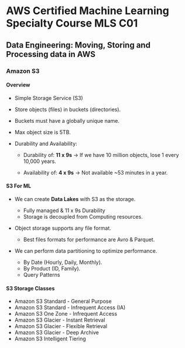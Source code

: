 # AWS Certified Machine Learning Specialty Course MLS C01

## Data Engineering: Moving, Storing and Processing data in AWS

### Amazon S3

#### **Overview**

- Simple Storage Service (S3)
- Store objects (files) in buckets (directories).
- Buckets must have a globally unique name.
- Max object size is 5TB.

- Durability and Availability:

  - Durability of: **11 x 9s** &rarr; If we have 10 million objects, lose 1 every 10,000 years.

  - Availability of: **4 x 9s** &rarr; Not available ~53 minutes in a year.

#### **S3 For ML**

- We can create **Data Lakes** with S3 as the storage.

  - Fully managed & 11 x 9s Durability
  - Storage is decoupled from Computing resources.

- Object storage supports any file format.
  
  - Best files formats for performance are Avro & Parquet.

- We can perform data partitioning to optimize performance.

  - By Date (Hourly, Daily, Monthly).
  - By Product (ID, Family).
  - Query Patterns

#### **S3 Storage Classes**

- Amazon S3 Standard - General Purpose
- Amazon S3 Standard - Infrequent Access (IA)
- Amazon S3 One Zone - Infrequent Access
- Amazon S3 Glacier - Instant Retrieval
- Amazon S3 Glacier - Flexible Retrieval
- Amazon S3 Glacier - Deep Archive
- Amazon S3 Intelligent Tiering
